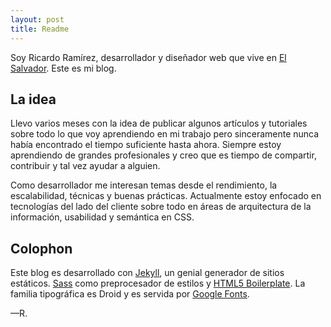 ```yaml
---
layout: post
title: Readme
---
```


Soy Ricardo Ramírez, desarrollador y diseñador web que vive en [El Salvador](https://www.google.com/maps/preview#!q=El+Salvador&data=!1m4!1m3!1d860161!2d-88.905281!3d13.8029939!4m15!2m14!1m13!1s0x8f6327a659640657%3A0x6f9a16eb98854832!3m8!1m3!1d26081603!2d-95.677068!3d37.0625!3m2!1i1024!2i768!4f13.1!4m2!3d13.794185!4d-88.89653). Este es mi blog.

## La idea

Llevo varios meses con la idea de publicar algunos artículos y tutoriales sobre todo lo que voy aprendiendo en mi trabajo pero sinceramente nunca había encontrado el tiempo suficiente hasta ahora. Siempre estoy aprendiendo de grandes profesionales y creo que es tiempo de compartir, contribuir y tal vez ayudar a alguien.

Como desarrollador me interesan temas desde el rendimiento, la escalabilidad, técnicas y buenas prácticas. Actualmente estoy enfocado en tecnologías del lado del cliente sobre todo en áreas de arquitectura de la información, usabilidad y semántica en CSS. 

## Colophon

Este blog es desarrollado con [Jekyll](http://jekyllrb.com/), un genial generador de sitios estáticos. [Sass](http://sass-lang.com/) como preprocesador de estilos y [HTML5 Boilerplate](http://html5boilerplate.com/). La familia tipográfica es Droid y es servida por [Google Fonts](http://www.google.com/fonts).

&mdash;R.




